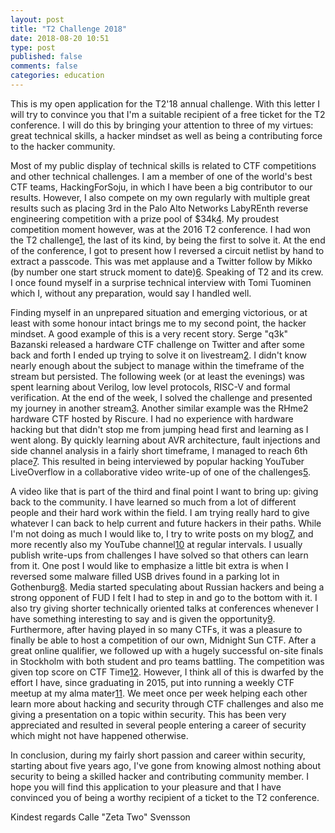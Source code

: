 ```yaml
---
layout: post
title: "T2 Challenge 2018"
date: 2018-08-20 10:51
type: post
published: false
comments: false
categories: education
---
```


This is my open application for the T2'18 annual challenge.
With this letter I will try to convince you that I'm a suitable recipient of a free ticket for the T2 conference.
I will do this by bringing your attention to three of my virtues: great technical skills, a hacker mindset as well as being a contributing force to the hacker community.

Most of my public display of technical skills is related to CTF competitions and other technical challenges.
I am a member of one of the world's best CTF teams, HackingForSoju, in which I have been a big contributor to our results.
However, I also compete on my own regularly with multiple great results such as placing 3rd in the Palo Alto Networks LabyREnth reverse engineering competition with a prize pool of $34k[4].
My proudest competition moment however, was at the 2016 T2 conference. I had won the T2 challenge[1], the last of its kind, by being the first to solve it.
At the end of the conference, I got to present how I reversed a circuit netlist by hand to extract a passcode. This was met applause and a Twitter follow by Mikko (by number one start struck moment to date)[6].
Speaking of T2 and its crew. I once found myself in a surprise technical interview with Tomi Tuominen which I, without any preparation, would say I handled well.

Finding myself in an unprepared situation and emerging victorious, or at least with some honour intact brings me to my second point, the hacker mindset.
A good example of this is a very recent story. Serge "q3k" Bazanski released a hardware CTF challenge on Twitter and after some back and forth I ended up trying to solve it on livestream[2].
I didn't know nearly enough about the subject to manage within the timeframe of the stream but persisted. The following week (or at least the evenings) was spent learning about Verilog, low level protocols, RISC-V and formal verification.
At the end of the week, I solved the challenge and presented my journey in another stream[3]. Another similar example was the RHme2 hardware CTF hosted by Riscure.
I had no experience with hardware hacking but that didn't stop me from jumping head first and learning as I went along. By quickly learning about AVR architecture, fault injections and side channel analysis in a fairly short timeframe, I managed to reach 6th place[7].
This resulted in being interviewed by popular hacking YouTuber LiveOverflow in a collaborative video write-up of one of the challenges[5].

A video like that is part of the third and final point I want to bring up: giving back to the community.
I have learned so much from a lot of different people and their hard work within the field. I am trying really hard to give whatever I can back to help current and future hackers in their paths.
While I'm not doing as much I would like to, I try to write posts on my blog[7], and more recently also my YouTube channel[10] at regular intervals. I usually publish write-ups from challenges I have solved so that others can learn from it.
One post I would like to emphasize a little bit extra is when I reversed some malware filled USB drives found in a parking lot in Gothenburg[8].
Media started speculating about Russian hackers and being a strong opponent of FUD I felt I had to step in and go to the bottom with it.
I also try giving shorter technically oriented talks at conferences whenever I have something interesting to say and is given the opportunity[9].
Furthermore, after having played in so many CTFs, it was a pleasure to finally be able to host a competition of our own, Midnight Sun CTF.
After a great online qualifier, we followed up with a hugely successful on-site finals in Stockholm with both student and pro teams battling. The competition was given top score on CTF Time[12][13].
However, I think all of this is dwarfed by the effort I have, since graduating in 2015, put into running a weekly CTF meetup at my alma mater[11].
We meet once per week helping each other learn more about hacking and security through CTF challenges and also me giving a presentation on a topic within security.
This has been very appreciated and resulted in several people entering a career of security which might not have happened otherwise.

In conclusion, during my fairly short passion and career within security, starting about five years ago, I've gone from knowing almost nothing about security to being a skilled hacker and contributing community member.
I hope you will find this application to your pleasure and that I have convinced you of being a worthy recipient of a ticket to the T2 conference.

Kindest regards
Calle "Zeta Two" Svensson


[1]: https://t2.fi/2016/10/09/t216-challenge-winners/
[2]: https://www.youtube.com/watch?v=GoROmu6WZ5U
[3]: https://www.youtube.com/watch?v=Y0JQqyVL46Y
[4]: https://researchcenter.paloaltonetworks.com/2017/08/unit42-labyrenth-ctf-2017-winners/
[5]: https://www.youtube.com/watch?v=hyoPAOTrUMc
[6]: https://www.youtube.com/watch?v=3h9x9q6etuQ&t=2355
[7]: https://zeta-two.com/
[8]: https://zeta-two.com/reversing/2017/03/20/gothenburg-malware.html
[9]: https://zeta-two.com/talks
[10]: https://www.youtube.com/user/ZetaTwo
[11]: https://www.facebook.com/groups/KTH.CTF.Team/
[12]: https://ctftime.org/event/595
[13]: https://ctftime.org/event/635

